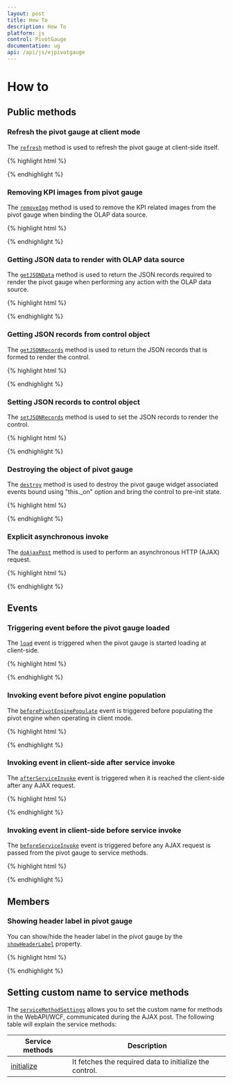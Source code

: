 ```yaml
---
layout: post
title: How To
description: How To
platform: js
control: PivotGauge
documentation: ug
api: /api/js/ejpivotgauge
---
```


# How to

## Public methods

### Refresh the pivot gauge at client mode
The [`refresh`](../api/ejpivotgauge#methods:refresh) method is used to refresh the pivot gauge at client-side itself.

{% highlight html %}

<div id="PivotGauge1"></div>

<script>
    $("#PivotGauge1").ejPivotGauge();
    var gaugeObj = $("#PivotGauge1").data("ejPivotGauge");
    gaugeObj.refresh();
</script>

{% endhighlight %}

### Removing KPI images from pivot gauge
The [`removeImg`](../api/ejpivotgauge#methods:removeimg) method is used to remove the KPI related images from the pivot gauge when binding the OLAP data source.

{% highlight html %}

<div id="PivotGauge1"></div>

<script>
    $("#PivotGauge1").ejPivotGauge();
    var gaugeObj = $("#PivotGauge1").data("ejPivotGauge");
    gaugeObj.removeImg();
</script>

{% endhighlight %}

### Getting JSON data to render with OLAP data source
The [`getJSONData`](/api/js/ejpivotgauge#methods:getjsondata) method is used to return the JSON records required to render the pivot gauge when performing any action with the OLAP data source.

{% highlight html %}

<div id="PivotGauge1"></div>

<script>
    $("#PivotGauge1").ejPivotGauge();
    var gaugeObj = $("#PivotGauge1").data("ejPivotGauge");
    var args = { action : "initialize", activeObject : gaugeObj };
    var jsonData = gaugeObj.getJSONData(args, dataSource);
</script>

{% endhighlight %}

### Getting JSON records from control object
The [`getJSONRecords`](/api/js/ejpivotgauge#methods:getjsonrecords) method is used to return the JSON records that is formed to render the control.

{% highlight html %}

<div id="PivotGauge1"></div>

<script>
    $("#PivotGauge1").ejPivotGauge();
    var gaugeObj = $("#PivotGauge1").data("ejPivotGauge");
    var jsonRecords = gaugeObj.getJSONRecords();
</script>

{% endhighlight %}

### Setting JSON records to control object
The [`setJSONRecords`](/api/js/ejpivotgauge#methods:setjsonrecords) method is used to set the JSON records to render the control.

{% highlight html %}

<div id="PivotGauge1"></div>

<script>
    $("#PivotGauge1").ejPivotGauge();
    var gaugeObj = $("#PivotGauge1").data("ejPivotGauge");
    gaugeObj.setJSONRecords(gaugeObj.getJSONRecords());
</script>

{% endhighlight %}

### Destroying the object of pivot gauge
The [`destroy`](../api/ejpivotgauge#methods:destroy) method is used to destroy the pivot gauge widget associated events bound using "this._on" option and bring the control to pre-init state.

{% highlight html %}

<div id="PivotGauge1"></div>

<script>
    $("#PivotGauge1").ejPivotGauge();
    var gaugeObj = $("#PivotGauge1").data("ejPivotGauge");
    gaugeObj.destroy();
</script>

{% endhighlight %}

### Explicit asynchronous invoke
The [`doAjaxPost`](/api/js/ejpivottreemap#methods:doajaxpost) method is used to perform an asynchronous HTTP (AJAX) request.

{% highlight html %}

<div id="PivotGauge1"></div>

<script>
    $("#PivotGauge1").ejPivotGauge();
    var gaugeObj = $("#PivotGauge1").data("ejPivotGauge");
    gaugeObj.doAjaxPost("POST", "/PivotService/Initialize", { "key", "Hello World" }, "renderControlSuccess", null);
</script>

{% endhighlight %}


## Events

### Triggering event before the pivot gauge loaded
The [`load`](/api/js/ejpivotgauge#events:load) event is triggered when the pivot gauge is started loading at client-side.

{% highlight html %}

<div id="PivotGauge1"></div>

<script>
    $("#PivotGauge1").ejPivotGauge({

        // load event
        load: function (args) {

        }

    });
</script>

{% endhighlight %}

### Invoking event before pivot engine population
The [`beforePivotEnginePopulate`](/api/js/ejpivotgauge#events:beforepivotenginepopulate) event is triggered before populating the pivot engine when operating in client mode.

{% highlight html %}

<div id="PivotGauge1"></div>

<script>
    $("#PivotGauge1").ejPivotGauge({

        // before pivot engine populate event
        beforePivotEnginePopulate: function (args) {}

    });
</script>

{% endhighlight %}

### Invoking event in client-side after service invoke
The [`afterServiceInvoke`](/api/js/ejpivotgauge#events:afterserviceinvoke) event is triggered when it is reached the client-side after any AJAX request.

{% highlight html %}

<div id="PivotGauge1"></div>

<script>
    $("#PivotGauge1").ejPivotGauge({

        // after service invoke event
        afterServiceInvoke: function (args) {}

    });
</script>

{% endhighlight %}

### Invoking event in client-side before service invoke
The [`beforeServiceInvoke`](/api/js/ejpivotgauge#events:beforeserviceinvoke) event is triggered before any AJAX request is passed from the pivot gauge to service methods.

{% highlight html %}

<div id="PivotGauge1"></div>

<script>
    $("#PivotGauge1").ejPivotGauge({

        // before service invoke event
        beforeServiceInvoke: function (args) {}

    });
</script>

{% endhighlight %}


## Members

### Showing header label in pivot gauge
You can show/hide the header label in the pivot gauge by the [`showHeaderLabel`](/api/js/ejpivotgauge#members:showheaderlabel) property.

{% highlight html %}

<div id="PivotGauge1"></div>

<script>
    $("#PivotGauge1").ejPivotGauge({

        showHeaderLabel: true

    });
</script>

{% endhighlight %}


## Setting custom name to service methods
The [`serviceMethodSettings`](/api/js/ejpivotgauge#members:servicemethodsettings) allows you to set the custom name for methods in the WebAPI/WCF, communicated during the AJAX post. The following table will explain the service methods:

| Service methods | Description |
|---|---|
|[initialize](/api/js/ejpivotgauge#members:servicemethodsettings-initialize)|It fetches the required data to initialize the control.|


